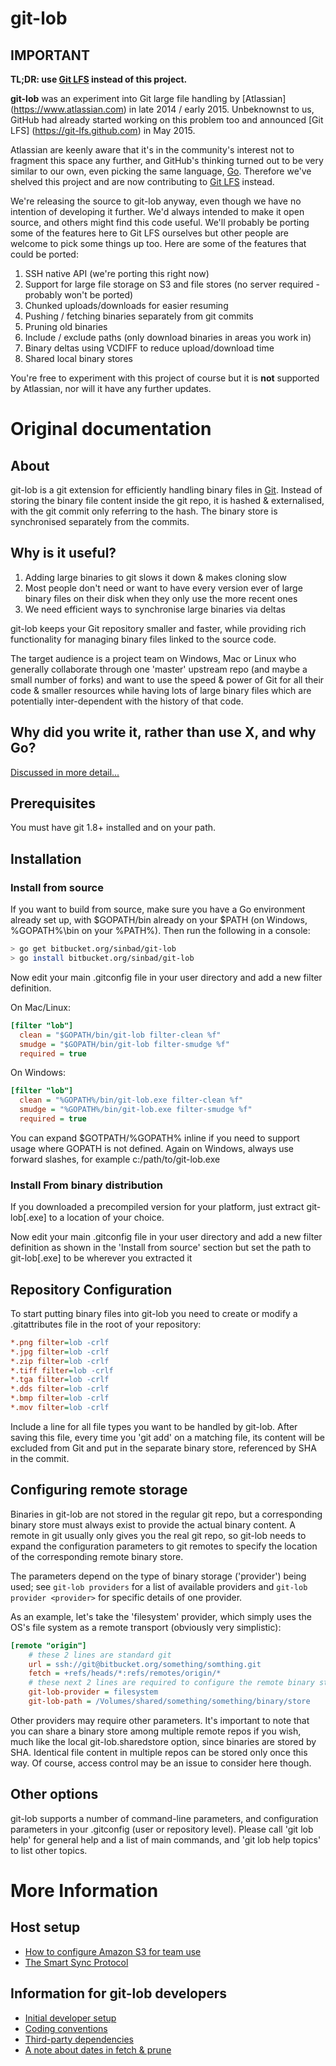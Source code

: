 # git-lob #
## IMPORTANT ##
**TL;DR: use [Git LFS](https://git-lfs.github.com) instead of this project.**

**git-lob** was an experiment into Git large file handling by [Atlassian]
(https://www.atlassian.com) in late 2014 / early 2015. Unbeknownst to us, GitHub
had already started working on this problem too and announced [Git LFS]
(https://git-lfs.github.com) in May 2015. 

Atlassian are keenly aware that it's in the community's interest not to fragment
this space any further, and GitHub's thinking turned out to be very similar to
our own, even picking the same language, [Go](http://golang.org). Therefore
we've shelved this project and are now contributing to 
[Git LFS](https://git-lfs.github.com) instead.

We're releasing the source to git-lob anyway, even though we have no 
intention of developing it further. We'd always intended to make it open source, 
and others might find this code useful. We'll probably be porting some of the features
here to Git LFS ourselves but other people are welcome to pick some things up too.
Here are some of the features that could be ported:

1. SSH native API (we're porting this right now)
2. Support for large file storage on S3 and file stores (no server required - probably won't be ported)
3. Chunked uploads/downloads for easier resuming
4. Pushing / fetching binaries separately from git commits
5. Pruning old binaries
6. Include / exclude paths (only download binaries in areas you work in)
7. Binary deltas using VCDIFF to reduce upload/download time
8. Shared local binary stores

You're free to experiment with this project of course but it is 
**not** supported by Atlassian, nor will it have any further updates.

# Original documentation #
## About ##
git-lob is a git extension for efficiently handling binary files in [Git](http://git-scm.com). Instead of storing the binary file content inside the git repo, it is hashed & externalised, with the git commit only referring to the hash. The binary store is synchronised separately from the commits. 

## Why is it useful? ##
1. Adding large binaries to git slows it down & makes cloning slow
2. Most people don't need or want to have every version ever of large binary files on their disk when they only use the more recent ones
3. We need efficient ways to synchronise large binaries via deltas

git-lob keeps your Git repository smaller and faster, while providing rich functionality for managing binary files linked to the source code. 

The target audience is a project team on Windows, Mac or Linux who generally collaborate through one 'master' upstream repo (and maybe a small number of forks) and want to use the speed & power of Git for all their code & smaller resources while having lots of large binary files which are potentially inter-dependent with the history of that code.

## Why did you write it, rather than use X, and why Go? ##
[Discussed in more detail...](doc/why.md)

## Prerequisites ##

You must have git 1.8+ installed and on your path. 

## Installation ##
### Install from source ###

If you want to build from source, make sure you have a Go environment already set up, with $GOPATH/bin already on your $PATH (on Windows, %GOPATH%\bin on your %PATH%). Then run the following in a console:
```bash
> go get bitbucket.org/sinbad/git-lob
> go install bitbucket.org/sinbad/git-lob
```

Now edit your main .gitconfig file in your user directory and add a new filter definition. 

On Mac/Linux:
```ini
[filter "lob"]
  clean = "$GOPATH/bin/git-lob filter-clean %f"
  smudge = "$GOPATH/bin/git-lob filter-smudge %f"
  required = true
```

On Windows:
```ini
[filter "lob"]
  clean = "%GOPATH%/bin/git-lob.exe filter-clean %f"
  smudge = "%GOPATH%/bin/git-lob.exe filter-smudge %f"
  required = true
```

You can expand $GOTPATH/%GOPATH% inline if you need to support usage where GOPATH is not defined. Again on Windows, always use forward slashes, for example c:/path/to/git-lob.exe

### Install From binary distribution ###
If you downloaded a precompiled version for your platform, just extract git-lob[.exe] to a location of your choice.

Now edit your main .gitconfig file in your user directory and add a new filter definition as shown in the 'Install from source' section but set the path to git-lob[.exe] to be wherever you extracted it

## Repository Configuration ##
To start putting binary files into git-lob you need to create or modify a .gitattributes file in the root of your repository:
```ini
*.png filter=lob -crlf
*.jpg filter=lob -crlf
*.zip filter=lob -crlf
*.tiff filter=lob -crlf
*.tga filter=lob -crlf
*.dds filter=lob -crlf
*.bmp filter=lob -crlf
*.mov filter=lob -crlf
```
Include a line for all file types you want to be handled by git-lob. After saving this file, every time you 'git add' on a matching file, its content will be excluded from Git and put in the separate binary store, referenced by SHA in the commit.

## Configuring remote storage ##

Binaries in git-lob are not stored in the regular git repo, but a corresponding
binary store must always exist to provide the actual binary content. A remote
in git usually only gives you the real git repo, so git-lob needs to expand
the configuration parameters to git remotes to specify the location of the 
corresponding remote binary store. 

The parameters depend on the type of binary storage ('provider') being used; see `git-lob providers` for a list of available providers and `git-lob provider <provider>` for specific details of one provider.

As an example, let's take the 'filesystem' provider, which simply uses the OS's
file system as a remote transport (obviously very simplistic):

```ini
[remote "origin"]
    # these 2 lines are standard git
    url = ssh://git@bitbucket.org/something/somthing.git
    fetch = +refs/heads/*:refs/remotes/origin/*
    # these next 2 lines are required to configure the remote binary store
    git-lob-provider = filesystem
    git-lob-path = /Volumes/shared/something/something/binary/store
```
Other providers may require other parameters. It's important to note that you
can share a binary store among multiple remote repos if you wish, much like
the local git-lob.sharedstore option, since binaries are stored by SHA. 
Identical file content in multiple repos can be stored only once this way.
Of course, access control may be an issue to consider here though.

## Other options ##
git-lob supports a number of command-line parameters, and configuration parameters in your .gitconfig (user or repository level). Please call 'git lob help' for general help and a list of main commands, and 'git lob help topics' to list other topics.

# More Information #
## Host setup ##

* [How to configure Amazon S3 for team use](doc/s3_setup.md)
* [The Smart Sync Protocol](doc/smart_protocol.md)

## Information for git-lob developers ##

* [Initial developer setup](doc/devsetup.md)
* [Coding conventions](doc/conventions.md)
* [Third-party dependencies](doc/dependencies.md)
* [A note about dates in fetch & prune](doc/fetch_prune_dates.md)
